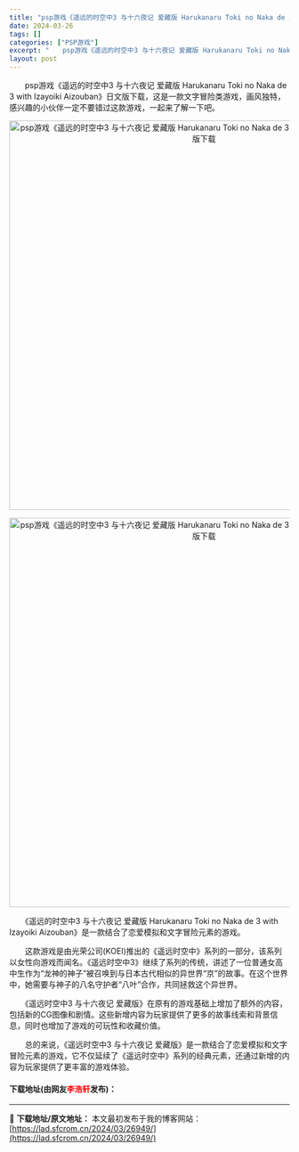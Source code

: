 ```yaml
---
title: "psp游戏《遥远的时空中3 与十六夜记 爱藏版 Harukanaru Toki no Naka de 3 with Izayoiki Aizouban》日文版下载"
date: 2024-03-26
tags: []
categories: ["PSP游戏"]
excerpt: "　　psp游戏《遥远的时空中3 与十六夜记 爱藏版 Harukanaru Toki no Naka de 3 with Izayoiki Aizouban》日文版下载，这是一款文字冒险类游戏，画风独特，感兴趣的小伙伴一定不要错过这款游戏，一起来了解一下吧。 　　《遥远的时空中3 与十六夜记 爱藏版 &hellip;"
layout: post
---
```


 <p>　　psp游戏《遥远的时空中3 与十六夜记 爱藏版 Harukanaru Toki no Naka de 3 with Izayoiki Aizouban》日文版下载，这是一款文字冒险类游戏，画风独特，感兴趣的小伙伴一定不要错过这款游戏，一起来了解一下吧。</p> <p align="center"><img align="" border="0" src="https://lad.sfcrom.cn/wp-content/uploads/2024/03/20240325_66020e23c2edb.webp" width="700" alt="psp游戏《遥远的时空中3 与十六夜记 爱藏版 Harukanaru Toki no Naka de 3 with Izayoiki Aizouban》日文版下载" /></p> <p align="center"><img align="" border="0" src="https://lad.sfcrom.cn/wp-content/uploads/2024/03/20240325_66020e242eb9d.webp" width="700" alt="psp游戏《遥远的时空中3 与十六夜记 爱藏版 Harukanaru Toki no Naka de 3 with Izayoiki Aizouban》日文版下载" /></p> <p>　　《遥远的时空中3 与十六夜记 爱藏版 Harukanaru Toki no Naka de 3 with Izayoiki Aizouban》是一款结合了恋爱模拟和文字冒险元素的游戏。</p> <p>　　这款游戏是由光荣公司(KOEI)推出的《遥远时空中》系列的一部分，该系列以女性向游戏而闻名。《遥远时空中3》继续了系列的传统，讲述了一位普通女高中生作为&ldquo;龙神的神子&rdquo;被召唤到与日本古代相似的异世界&ldquo;京&rdquo;的故事。在这个世界中，她需要与神子的八名守护者&ldquo;八叶&rdquo;合作，共同拯救这个异世界。</p> <p>　　《遥远时空中3 与十六夜记 爱藏版》在原有的游戏基础上增加了额外的内容，包括新的CG图像和剧情。这些新增内容为玩家提供了更多的故事线索和背景信息，同时也增加了游戏的可玩性和收藏价值。</p> <p>　　总的来说，《遥远时空中3 与十六夜记 爱藏版》是一款结合了恋爱模拟和文字冒险元素的游戏，它不仅延续了《遥远时空中》系列的经典元素，还通过新增的内容为玩家提供了更丰富的游戏体验。</p> <p><h4>下载地址(由网友<font color="red">李浩轩</font>发布)：</h4></p> 

---
📖 **下载地址/原文地址：** 本文最初发布于我的博客网站：[https://lad.sfcrom.cn/2024/03/26949/](https://lad.sfcrom.cn/2024/03/26949/)
